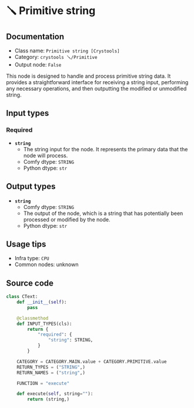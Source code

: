 # 🪛 Primitive string
## Documentation
- Class name: `Primitive string [Crystools]`
- Category: `crystools 🪛/Primitive`
- Output node: `False`

This node is designed to handle and process primitive string data. It provides a straightforward interface for receiving a string input, performing any necessary operations, and then outputting the modified or unmodified string.
## Input types
### Required
- **`string`**
    - The string input for the node. It represents the primary data that the node will process.
    - Comfy dtype: `STRING`
    - Python dtype: `str`
## Output types
- **`string`**
    - Comfy dtype: `STRING`
    - The output of the node, which is a string that has potentially been processed or modified by the node.
    - Python dtype: `str`
## Usage tips
- Infra type: `CPU`
- Common nodes: unknown


## Source code
```python
class CText:
    def __init__(self):
        pass

    @classmethod
    def INPUT_TYPES(cls):
        return {
            "required": {
                "string": STRING,
            }
        }

    CATEGORY = CATEGORY.MAIN.value + CATEGORY.PRIMITIVE.value
    RETURN_TYPES = ("STRING",)
    RETURN_NAMES = ("string",)

    FUNCTION = "execute"

    def execute(self, string=""):
        return (string,)

```
